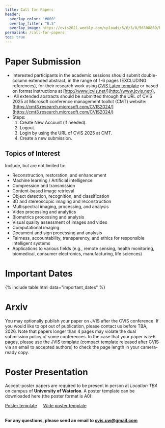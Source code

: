```yaml
---
title: Call for Papers
header:
  overlay_color: "#000"
  overlay_filter: "0.5"
  overlay_image: https://cvis2021.weebly.com/uploads/5/6/3/0/56308869/background-images/236520036.jpg
permalink: /call-for-papers
toc: true
---
```


# Paper Submission
- Interested participants in the academic sessions should submit double-column extended abstract, in the range of 1-6 pages (EXCLUDING references),  for their research work using [CVIS Latex template](https://www.overleaf.com/latex/templates/cvis-2024-latex-template/tsxsvswpnnzd) or based on format instructions at [http://www.jcvis.net/](http://www.jcvis.net/).​
- ​ All extended abstracts should be submitted through the URL of CVIS 2025 at Microsoft conference management toolkit (CMT) website: [https://cmt3.research.microsoft.com/CVIS2024/](https://cmt3.research.microsoft.com/CVIS2024/)
- Steps: 
  1. Create New Account (if needed). 
  2. Logout. 
  3. Login by using the URL of CVIS 2025 at CMT. 
  4. Create a new submission.
  
## Topics of Interest
Include, but are not limited to:

- Reconstruction, restoration, and enhancement
- Machine learning / Artificial intelligence
- Compression and transmission
- Content-based image retrieval
- Object detection, recognition, and classification
- 3D and stereoscopic imaging and reconstruction
- Multispectral imaging, processing, and analysis
- Video processing and analytics
- Biometrics processing and analysis
- Visual quality assessment of images and video
- Computational imaging
- Document and sign processing and analysis
- Fairness, accountability, transparency, and ethics for responsible intelligent systems
- Applications to various fields (e.g., remote sensing, health monitoring, biomedical, consumer electronics, manufacturing, life sciences)

# ​Important Dates

{% include table.html data="important_dates" %}

# Arxiv

 You may optionally publish your paper on JVIS after the CVIS conference. If you would like to opt out of publication, please contact us before TBA, 2026. Note that papers longer than 4 pages may violate the dual submission policy of some conferences. In the case that your paper is 5-6 pages, please use the JVIS template (compact template released after CVIS via an email to accepted authors) to check the page length in your camera-ready copy.

# Poster Presentation
Accept-poster papers are required to be present in person at *Location TBA* on campus of **University of Waterloo**.
A poster template can be downloaded here (the poster format is A0): 

<div style="display: flex; gap: 20px;">
  <a href="https://docs.google.com/presentation/d/1WbaOeZ45NPZQAZSdY8aTASEthx2k2zFl/edit?usp=sharing&ouid=114299942199244946947&rtpof=true&sd=true">Poster template</a>
  <a href="https://docs.google.com/presentation/d/13PlNkFUpIOF7tEh9d8WOEX_G6I-D9_wF/edit?usp=sharing&ouid=114299942199244946947&rtpof=true&sd=true">Wide poster template</a>
</div>

<br>

**For any questions, please send an email to [cvis.uw@gmail.com](mailto:cvis.uw@gmail.com)**
